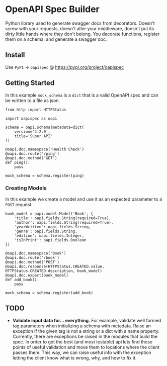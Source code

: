 # OpenAPI Spec Builder
Python library used to generate swagger docs from decorators. Doesn't screw with your requests, doesn't alter your middleware, doesn't put its dirty little hands where they don't belong. You decorate functions, register them on a schema, and generate a swagger doc.

## Install
Use `PyPI` -> `oapispec` @ https://pypi.org/project/oapispec

## Getting Started

In this example `mock_schema` is a `dict` that is a valid OpenAPI spec and can be written to a file as json.
```
from http import HTTPStatus

import oapispec as oapi

schema = oapi.schema(metadata=dict(
    version='4.2.0',
    title='Super API'
))

@oapi.doc.namespace('Health Check')
@oapi.doc.route('/ping')
@oapi.doc.method('GET')
def ping():
    pass

mock_schema = schema.register(ping)
```

### Creating Models
In this example we create a model and use it as an expected parameter to a `POST` request.
```
book_model = oapi.model.Model('Book', {
    'title': oapi.fields.String(required=True),
    'author': oapi.fields.String(required=True),
    'yearWritten': oapi.fields.String,
    'genre': oapi.fields.String,
    'edition': oapi.fields.Integer,
    'isInPrint': oapi.fields.Boolean
})

@oapi.doc.namespace('Book')
@oapi.doc.route('/book')
@oapi.doc.method('POST')
@oapi.doc.response(HTTPStatus.CREATED.value, HTTPStatus.CREATED.description, book_model)
@oapi.doc.expect(book_model)
def add_book():
    pass

mock_schema = schema.register(add_book)
```


## TODO
- **Validate input data for... everything.** For example, validate well formed tag parameters when initializing a schema with metadata. Raise an exception if the given tag is not a string or a dict with a name property. Currently, there are exceptions be raised in the modules that build the spec. In order to get the best (and most testable)
api lets find those points of useful validation and move them to locations where the client passes them. This way, we can raise useful info with the exception letting the client know what is wrong, why, and how to fix it.
